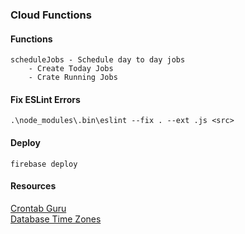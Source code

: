 ### Cloud Functions

#### Functions
    scheduleJobs - Schedule day to day jobs
        - Create Today Jobs
        - Crate Running Jobs

#### Fix ESLint Errors
    .\node_modules\.bin\eslint --fix . --ext .js <src>
   
#### Deploy

    firebase deploy
    
#### Resources

   [Crontab Guru](https://crontab.guru/) <br/>
   [Database Time Zones](https://en.wikipedia.org/wiki/List_of_tz_database_time_zones)